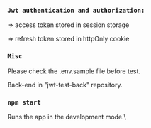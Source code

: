 
### `Jwt authentication and authorization:`

=> access token stored in session storage

=> refresh token stored in httpOnly cookie

### `Misc` 

Please check the .env.sample file before test.

Back-end in "jwt-test-back" repository.

### `npm start`

Runs the app in the development mode.\


